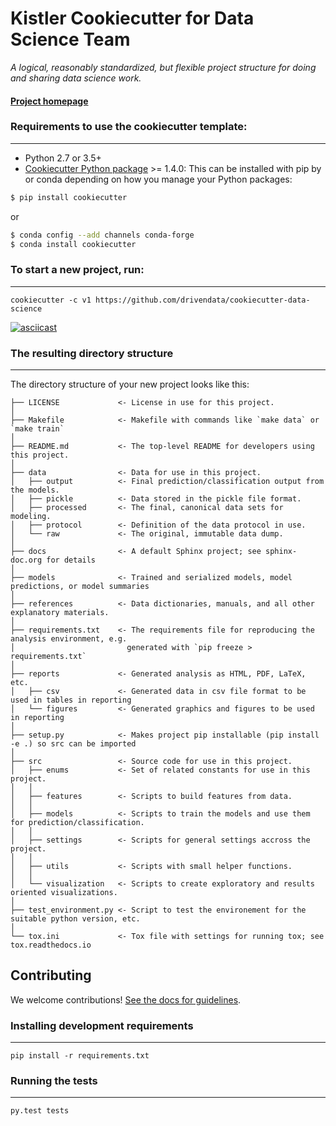 # Kistler Cookiecutter for Data Science Team

_A logical, reasonably standardized, but flexible project structure for doing and sharing data science work._


#### [Project homepage](http://drivendata.github.io/cookiecutter-data-science/)


### Requirements to use the cookiecutter template:
-----------
 - Python 2.7 or 3.5+
 - [Cookiecutter Python package](http://cookiecutter.readthedocs.org/en/latest/installation.html) >= 1.4.0: This can be installed with pip by or conda depending on how you manage your Python packages:

``` bash
$ pip install cookiecutter
```

or

``` bash
$ conda config --add channels conda-forge
$ conda install cookiecutter
```


### To start a new project, run:
------------

    cookiecutter -c v1 https://github.com/drivendata/cookiecutter-data-science


[![asciicast](https://asciinema.org/a/244658.svg)](https://asciinema.org/a/244658)

### The resulting directory structure
------------

The directory structure of your new project looks like this: 

```
├── LICENSE            	<- License in use for this project.
│
├── Makefile           	<- Makefile with commands like `make data` or `make train`
│
├── README.md          	<- The top-level README for developers using this project.
│
├── data               	<- Data for use in this project.
│   ├── output         	<- Final prediction/classification output from the models.
│   ├── pickle         	<- Data stored in the pickle file format.
│   ├── processed      	<- The final, canonical data sets for modeling.
│   ├── protocol       	<- Definition of the data protocol in use.
│   └── raw            	<- The original, immutable data dump.
│
├── docs               	<- A default Sphinx project; see sphinx-doc.org for details
│
├── models             	<- Trained and serialized models, model predictions, or model summaries
│
├── references         	<- Data dictionaries, manuals, and all other explanatory materials.
│
├── requirements.txt   	<- The requirements file for reproducing the analysis environment, e.g.
│                         generated with `pip freeze > requirements.txt`
│
├── reports            	<- Generated analysis as HTML, PDF, LaTeX, etc.
│   ├── csv            	<- Generated data in csv file format to be used in tables in reporting
│   └── figures        	<- Generated graphics and figures to be used in reporting
│
├── setup.py           	<- Makes project pip installable (pip install -e .) so src can be imported
│
├── src                	<- Source code for use in this project.
│   ├── enums          	<- Set of related constants for use in this project.
│   │
│   ├── features       	<- Scripts to build features from data.
│   │
│   ├── models         	<- Scripts to train the models and use them for prediction/classification.
│   │
│   ├── settings       	<- Scripts for general settings accross the project.
│   │
│   ├── utils          	<- Scripts with small helper functions.
│   │
│   └── visualization  	<- Scripts to create exploratory and results oriented visualizations.
│   
├── test_environment.py	<- Script to test the environement for the suitable python version, etc.
│
└── tox.ini            	<- Tox file with settings for running tox; see tox.readthedocs.io
```

## Contributing

We welcome contributions! [See the docs for guidelines](https://drivendata.github.io/cookiecutter-data-science/#contributing).

### Installing development requirements
------------

    pip install -r requirements.txt

### Running the tests
------------

    py.test tests
